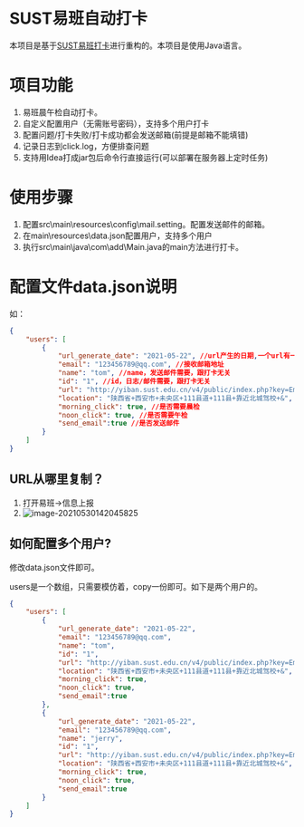 # SUST易班自动打卡

本项目是基于[SUST易班打卡](https://github.com/N0I0C0K/SUST_autocheck_public)进行重构的。本项目是使用Java语言。

# 项目功能

1. 易班晨午检自动打卡。
2. 自定义配置用户（无需账号密码），支持多个用户打卡
3. 配置问题/打卡失败/打卡成功都会发送邮箱(前提是邮箱不能填错)
4. 记录日志到click.log，方便排查问题
5. 支持用Idea打成jar包后命令行直接运行(可以部署在服务器上定时任务)

# 使用步骤

1. 配置src\main\resources\config\mail.setting。配置发送邮件的邮箱。
2. 在main\resources\data.json配置用户，支持多个用户
3. 执行src\main\java\com\add\Main.java的main方法进行打卡。

# 配置文件data.json说明

如：

```json
{
    "users": [
        {
            "url_generate_date": "2021-05-22", //url产生的日期,一个url有一定的有效期
            "email": "123456789@qq.com", //接收邮箱地址
            "name": "tom", //name，发送邮件需要，跟打卡无关
            "id": "1", //id，日志/邮件需要，跟打卡无关
            "url": "http://yiban.sust.edu.cn/v4/public/index.php?key=Em7/z2oL422315QKqT8pGGgcnsyhgyNhBOsIQZWwPoKB9MOSBCyqRxsaphLn8Yr7LY2KdnXnONwu6K7TTcBF_f8bdGhiE=", //url，从易班复制
            "location": "陕西省+西安市+未央区+111县道+111县+靠近北城驾校+&", //打卡地址，易班后台是根据地址进行区分地区，所以地区中间需要'+',末尾需要'&'，删掉+和&也行
            "morning_click": true, //是否需要晨检
            "noon_click": true, //是否需要午检
            "send_email":true //是否发送邮件
        }
    ]
}
```

## URL从哪里复制？

1. 打开易班->信息上报
2. ![image-20210530142045825](https://gitee.com/xddadd/cloud-image/raw/master/image-20210530142045825.png)

## 如何配置多个用户?

修改data.json文件即可。

users是一个数组，只需要模仿着，copy一份即可。如下是两个用户的。

```json
{
    "users": [
        {
            "url_generate_date": "2021-05-22",
            "email": "123456789@qq.com",
            "name": "tom",
            "id": "1",
            "url": "http://yiban.sust.edu.cn/v4/public/index.php?key=Em7/z2oL422315QKqT8pGGgcnsyhgyNhBOsIQZWwPoKB9MOSBCyqRxsaphLn8Yr7LY2KdnXnONwu6K7TTcBF_f8bdGhiE=",
            "location": "陕西省+西安市+未央区+111县道+111县+靠近北城驾校+&",
            "morning_click": true,
            "noon_click": true,
            "send_email":true
        },
        {
            "url_generate_date": "2021-05-22",
            "email": "123456789@qq.com",
            "name": "jerry",
            "id": "1",
            "url": "http://yiban.sust.edu.cn/v4/public/index.php?key=Em7/z2oL422315QKqT8pGGgcnsyhgyNhBOsIQZWwPoKB9MOSBCyqRxsaphLn8Yr7LY2KdnXnONwu6K7TTcBF_f8bdGhiE=",
            "location": "陕西省+西安市+未央区+111县道+111县+靠近北城驾校+&",
            "morning_click": true,
            "noon_click": true,
            "send_email":true
        }
    ]
}
```

